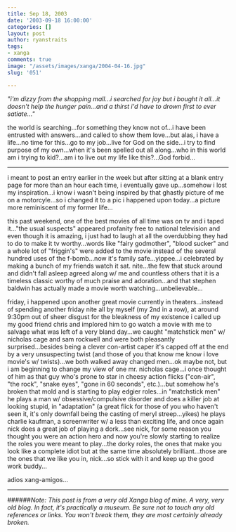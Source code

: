 ```yaml
---
title: Sep 18, 2003
date: '2003-09-18 16:00:00'
categories: []
layout: post
author: ryanstraits
tags:
- xanga
comments: true
image: "/assets/images/xanga/2004-04-16.jpg"
slug: '051'

---
```

<em>"i'm dizzy from the shopping mall...i searched for joy but i bought it all...it doesn't help the hunger pain...and a thirst i'd have to drown first to ever satiate..."</em>

<!-- break -->

the world is searching...for something they know not of...i have been entrusted with answers...and called to show them love...but alas, i have a life...no time for this...go to my job...live for God on the side...i try to find purpose of my own...when it's been spelled out all along...who in this world am i trying to kid?...am i to live out my life like this?...God forbid...

---

i meant to post an entry earlier in the week but after sitting at a blank entry page for more than an hour each time, i eventually gave up...somehow i lost my inspiration...i know i wasn't being inspired by that ghastly picture of me on a motorcyle...so i changed it to a pic i happened upon today...a picture more reminiscent of my former life...

this past weekend, one of the best movies of all time was on tv and i taped it..."the usual suspects" appeared profanity free to national television and even though it is amazing, i just had to laugh at all the overdubbing they had to do to make it tv worthy...words like "fairy godmother", "blood sucker" and a whole lot of "friggin's" were added to the movie instead of the several hundred uses of the f-bomb...now it's family safe...yippee...i celebrated by making a bunch of my friends watch it sat. nite...the few that stuck around and didn't fall asleep agreed along w/ me and countless others that it is a timeless classic worthy of much praise and adoration...and that stephen baldwin has actually made a movie worth watching...unbelievable...

friday, i happened upon another great movie currently in theaters...instead of spending another friday nite all by myself (my 2nd in a row), at around 9:30pm out of sheer disgust for the bleakness of my existence i called up my good friend chris and implored him to go watch a movie with me to salvage what was left of a very bland day...we caught "matchstick men" w/ nicholas cage and sam rockwell and were both pleasantly surprised...besides being a clever con-artist caper it's capped off at the end by a very unsuspecting twist (and those of you that know me know i love movie's w/ twists)...we both walked away changed men...ok maybe not, but i am beginning to change my view of one mr. nicholas cage...i once thought of him as that guy who's prone to star in cheesy action flicks ("con-air", "the rock", "snake eyes", "gone in 60 seconds", etc.)...but somehow he's broken that mold and is starting to play edgier roles...in "matchstick men" he plays a man w/ obsessive/compulsive disorder and does a killer job at looking stupid, in "adaptation" (a great flick for those of you who haven't seen it, it's only downfall being the casting of meryl streep...yikes) he plays charlie kaufman, a screenwriter w/ a less than exciting life, and once again nick does a great job of playing a dork...see nick, for some reason you thought you were an action hero and now you're slowly starting to realize the roles you were meant to play...the dorky roles, the ones that make you look like a complete idiot but at the same time absolutely brilliant...those are the ones that we like you in, nick...so stick with it and keep up the good work buddy...

adios xang-amigos...

---

######*Note: This post is from a very old Xanga blog of mine. A very, very old blog. In fact, it's practically a museum. Be sure not to touch any old references or links. You won't break them, they are most certainly already broken.*